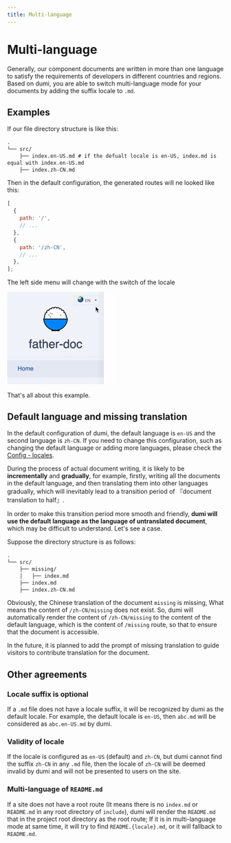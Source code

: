 ```yaml
---
title: Multi-language
---
```


# Multi-language

Generally, our component documents are written in more than one language to satisfy the requirements of developers in different countries and regions. Based on dumi, you are able to switch multi-language mode for your documents by adding the suffix locale to `.md`.

## Examples

If our file directory structure is like this:

```
.
└── src/
    ├── index.en-US.md # if the defualt locale is en-US, index.md is equal with index.en-US.md
    ├── index.zh-CN.md
```

Then in the default configuration, the generated routes will ne looked like this:

```js
[
  {
    path: '/',
    // ...
  },
  {
    path: '/zh-CN',
    // ...
  },
];
```

The left side menu will change with the switch of the locale

<img src="../assets/locale-menu.gif" width="250" />

That's all about this example.

## Default language and missing translation

In the default configuration of dumi, the default language is `en-US` and the second language is `zh-CN`. If you need to change this configuration, such as changing the default language or adding more languages, please check the [Config - locales](/config#locales).

During the process of actual document writing, it is likely to be **incrementally** and **gradually**, for example, firstly, writing all the documents in the default language, and then translating them into other languages gradually, which will inevitably lead to a transition period of 『document translation to half』.

In order to make this transition period more smooth and friendly, **dumi will use the default language as the language of untranslated document**, which may be difficult to understand. Let's see a case.

Suppose the directory structure is as follows:

```
.
└── src/
    ├── missing/
    |   ├── index.md
    ├── index.md
    ├── index.zh-CN.md
```

Obviously, the Chinese translation of the document `missing` is missing, What means the content of `/zh-CN/missing` does not exist. So, dumi will automatically render the content of `/zh-CN/missing` to the content of the default language, which is the content of `/missing` route, so that to ensure that the document is accessible.

In the future, it is planned to add the prompt of missing translation to guide visitors to contribute translation for the document.

## Other agreements

### Locale suffix is optional

If a `.md` file does not have a locale suffix, it will be recognized by dumi as the default locale. For example, the default locale is `en-US`, then `abc.md` will be considered as `abc.en-US.md` by dumi.

### Validity of locale

If the locale is configured as `en-US` (default) and `zh-CN`, but dumi cannot find the suffix `zh-CN` in any `.md` file, then the locale of `zh-CN` will be deemed invalid by dumi and will not be presented to users on the site.

### Multi-language of `README.md`

If a site does not have a root route (It means there is no `index.md` or `README.md` in any root directory of `include`), dumi will render the `README.md` that in the project root directory as the root route; If it is in multi-language mode at same time, it will try to find `README.{locale}.md`, or it will fallback to `README.md`.
